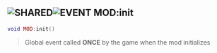 ## ![](images/shared.png "SHARED")![](images/event.png "EVENT") MOD:init

```lua
void MOD:init()
```

> Global event called **ONCE** by the game when the mod initializes
